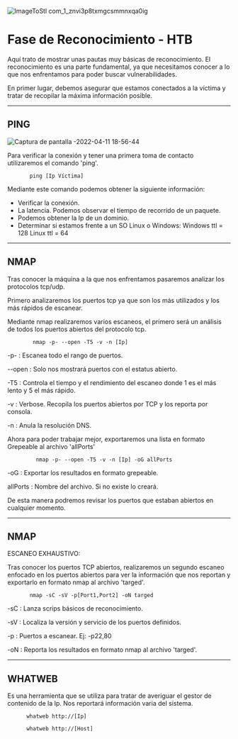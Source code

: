 ![ImageToStl com_1_znvi3p8txmgcsmmnxqa0ig](https://user-images.githubusercontent.com/103068924/165158987-4aa056d7-3c42-431c-ae7a-7a5f7f9e771e.png)

# Fase de Reconocimiento - HTB
             
 Aquí trato de mostrar unas pautas muy básicas de 
 reconocimiento. El reconocimiento es una parte
 fundamental, ya que necesitamos conocer a lo que
 nos enfrentamos para poder buscar vulnerabilidades.
 
 En primer lugar, debemos asegurar que estamos conectados
 a la víctima y tratar de recopilar la máxima información
 posible.

---

## PING 

![Captura de pantalla -2022-04-11 18-56-44](https://user-images.githubusercontent.com/103068924/165159179-2e3ba6e6-84b8-42d8-a2c0-817beac98552.png)


 Para verificar la conexión y tener una primera toma de
 contacto utilizaremos el comando 'ping'.
 
           ping [Ip Víctima]

 Mediante este comando podemos obtener la siguiente
 información:
 
 - Verificar la conexión.
 - La latencia. Podemos observar el tiempo de recorrido
   de un paquete.  
 - Podemos obtener la Ip de un dominio.
 - Determinar si estamos frente a un SO Linux o Windows:
     Windows ttl = 128
     Linux ttl = 64
  
---
     
## NMAP 
  
  Tras conocer la máquina a la que nos enfrentamos
  pasaremos analizar los protocolos tcp/udp.
  
  Primero analizaremos los puertos tcp ya que son los más
  utilizados y los más rápidos de escanear.
  
  Mediante nmap realizaremos varios escaneos, el primero 
  será un análisis de todos los puertos abiertos del
  protocolo tcp.
  
            nmap -p- --open -T5 -v -n [Ip]
  
  -p- :        Escanea todo el rango de puertos.
  
  --open :     Solo nos mostrará puertos con el estatus
               abierto.
             
  -T5 :        Controla el tiempo y el rendimiento del
               escaneo donde 1 es el más lento  y 5 el
               más rápido.
             
  -v :         Verbose. Recopila los puertos abiertos por 
               TCP y los reporta por consola.
             
  -n :         Anula la resolución DNS.
  
  Ahora para poder trabajar mejor, exportaremos una lista
  en formato Grepeable al archivo 'allPorts'
  
             nmap -p- --open -T5 -v -n [Ip] -oG allPorts
  
  -oG :         Exportar los resultados en formato grepeable.
  
  allPorts :    Nombre del archivo. Si no existe lo creará.
  
  De esta manera podremos revisar los puertos que estaban
  abiertos en cualquier momento.  

---
  
## NMAP 

ESCANEO EXHAUSTIVO: 
 
 Tras conocer los puertos TCP abiertos, realizaremos un 
 segundo escaneo enfocado en los puertos abiertos para ver
 la información que nos reportan y exportarlo en formato
 nmap al archivo 'targed'.
 
           nmap -sC -sV -p[Port1,Port2] -oN targed  
   
 -sC :   Lanza scrips básicos de reconocimiento.
 
 -sV :   Localiza la versión y servicio de los puertos definidos. 
 
 -p :    Puertos a escanear.    Ej:  -p22,80
 
 -oN :   Reporta los resultados en formato nmap al archivo 'targed'.
 
---
 
## WHATWEB  
 
  Es una herramienta  que se utiliza  para tratar de
  averiguar
  el gestor de contenido de la Ip. Nos reportará
  información varia del sistema.
  
          whatweb http://[Ip]
  
          whatweb http://[Host]
  
  
  
